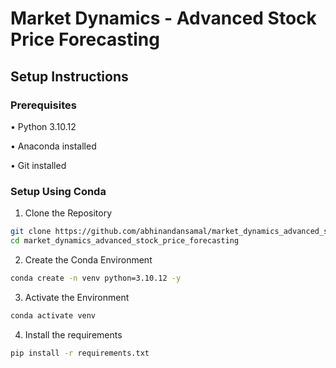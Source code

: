 # Market Dynamics - Advanced Stock Price Forecasting

## Setup Instructions

### Prerequisites

• Python 3.10.12

• Anaconda installed

• Git installed


### Setup Using Conda

1. Clone the Repository

```bash
git clone https://github.com/abhinandansamal/market_dynamics_advanced_stock_price_forecasting.git
cd market_dynamics_advanced_stock_price_forecasting
```

2. Create the Conda Environment

```bash
conda create -n venv python=3.10.12 -y
```

3. Activate the Environment

```bash
conda activate venv
```

4. Install the requirements

```bash
pip install -r requirements.txt
```

